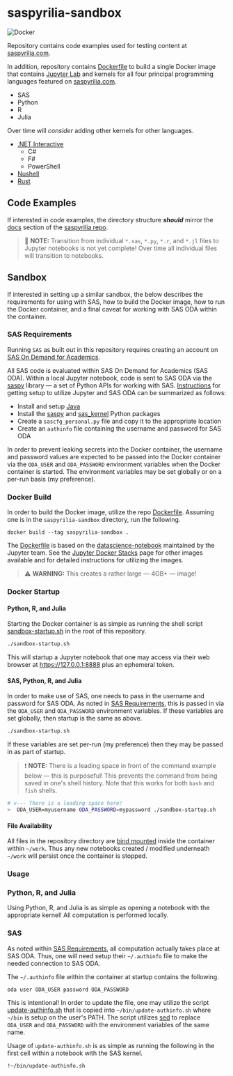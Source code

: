 # saspyrilia-sandbox

![Docker](https://github.com/curtisalexander/saspyrilia-sandbox/workflows/Docker/badge.svg)

Repository contains code examples used for testing content at [saspyrilia.com](https://www.saspyrilia.com).

In addition, repository contains [Dockerfile](Dockerfile) to build a single Docker image that contains [Jupyter Lab](https://jupyterlab.readthedocs.io/en/stable/) and kernels for all four principal programming languages featured on [saspyrilia.com](https://www.saspyrilia.com).
- SAS
- Python
- R
- Julia

Over time will _consider_ adding other kernels for other languages.
- [.NET Interactive](https://github.com/dotnet/interactive)
  - C#
  - F#
  - PowerShell
- [Nushell](https://github.com/nushell/nu_jupyter)
- [Rust](https://github.com/google/evcxr)  

<!--
## Detailed Instructions

NOTE: The below is outdated (as of **2020-10-23**) and will be updated with new instructions for using Docker.

For details of setting up these respective environments, see the [Code Sandboxes](https://www.saspyrilia.com/blog/codesandboxes) post at [saspyrilia.com](https://www.saspyrilia.com).

Note that the setup instructions are my preferred way of working with environments.  There is obviously [more than one way to skin a cat](https://en.wiktionary.org/wiki/there%27s_more_than_one_way_to_skin_a_cat).
-->

## Code Examples
If interested in code examples, the directory structure _**should**_ mirror the [docs](https://github.com/curtisalexander/saspyrilia/tree/main/docs) section of the [saspyrilia repo](https://github.com/curtisalexander/saspyrilia).

> :memo: **NOTE:** Transition from individual `*.sas`, `*.py`, `*.r`, and `*.jl` files to Jupyter notebooks is not yet complete!  Over time all individual files will transition to notebooks.

## Sandbox
If interested in setting up a similar sandbox, the below describes the requirements for using with SAS, how to build the Docker image, how to run the Docker container, and a final caveat for working with SAS ODA within the container.

### SAS Requirements
Running `SAS` as built out in this repository requires creating an account on [SAS On Demand for Academics](https://www.sas.com/en_us/software/on-demand-for-academics.html).

All SAS code is evaluated within SAS On Demand for Academics (SAS ODA).  Within a local Jupyter notebook, code is sent to SAS ODA via the [saspy](https://sassoftware.github.io/saspy/index.html) library &mdash; a set of Python APIs for working with SAS.  [Instructions](https://support.sas.com/ondemand/saspy.html) for getting setup to utilize Jupyter and SAS ODA can be summarized as follows:
- Install and setup [Java](https://adoptopenjdk.net/)
- Install the [saspy](https://sassoftware.github.io/saspy/) and [sas_kernel](https://sassoftware.github.io/sas_kernel/index.html) Python packages
- Create a `sascfg_personal.py` file and copy it to the appropriate location
- Create an `authinfo` file containing the username and password for SAS ODA

In order to prevent leaking secrets into the Docker container, the username and password values are expected to be passed into the Docker container via the `ODA_USER` and `ODA_PASSWORD` environment variables when the Docker container is started.  The environment variables may be set globally or on a per-run basis (my preference).

### Docker Build
In order to build the Docker image, utilize the repo [Dockerfile](Dockerfile).  Assuming one is in the `saspyrilia-sandbox` directory, run the following.

```
docker build --tag saspyrilia-sandbox .
```

The [Dockerfile](Dockerfile) is based on the [datascience-notebook](https://github.com/jupyter/docker-stacks/tree/master/datascience-notebook) maintained by the Jupyter team.  See the [Jupyter Docker Stacks](https://jupyter-docker-stacks.readthedocs.io/en/latest/) page for other images available and for detailed instructions for utilizing the images.

> :warning: **WARNING:** This creates a rather large &mdash; 4GB+ &mdash; image!

### Docker Startup

#### Python, R, and Julia 
Starting the Docker container is as simple as running the shell script [sandbox-startup.sh](sandbox-startup.sh) in the root of this repository.

```sh
./sandbox-startup.sh
```

This will startup a Jupyter notebook that one may access via their web browser at https://127.0.0.1:8888 plus an ephemeral token.

#### SAS, Python, R, and Julia
In order to make use of SAS, one needs to pass in the username and password for SAS ODA.  As noted in [SAS Requirements](#sas-requirements), this is passed in via the `ODA_USER` and `ODA_PASSWORD` environment variables.  If these variables are set globally, then startup is the same as above.

```sh
./sandbox-startup.sh
```

If these variables are set per-run (my preference) then they may be passed in as part of startup.

> :exclamation: **NOTE:** There is a leading space in front of the command example below &mdash; this is purposeful!  This prevents the command from being saved in one's shell history.  Note that this works for both `bash` and `fish` shells.

```sh
# v--- There is a leading space here!
>  ODA_USER=myusername ODA_PASSWORD=mypassword ./sandbox-startup.sh
```

#### File Availability
All files in the repository directory are [bind mounted](https://docs.docker.com/storage/bind-mounts/) inside the container within `~/work`.  Thus any new notebooks created / modified underneath `~/work` will persist once the container is stopped.

### Usage

### Python, R, and Julia
Using Python, R, and Julia is as simple as opening a notebook with the appropriate kernel!  All computation is performed locally.

### SAS
As noted within [SAS Requirements](#sas-requirements), all computation actually takes place at SAS ODA.  Thus, one will need setup their `~/.authinfo` file to make the needed connection to SAS ODA.

The `~/.authinfo` file within the container at startup contains the following.

```
oda user ODA_USER password ODA_PASSWORD
```

This is intentional!  In order to update the file, one may utilize the script [update-authinfo.sh](docker/update-authinfo.sh) that is copied into `~/bin/update-authinfo.sh` where `~/bin` is setup on the user's PATH.  The script utilizes [sed](https://www.grymoire.com/Unix/Sed.html) to replace `ODA_USER` and `ODA_PASSWORD` with the environment variables of the same name.

Usage of `update-authinfo.sh` is as simple as running the following in the first cell within a notebook with the SAS kernel.

```
!~/bin/update-authinfo.sh
```

